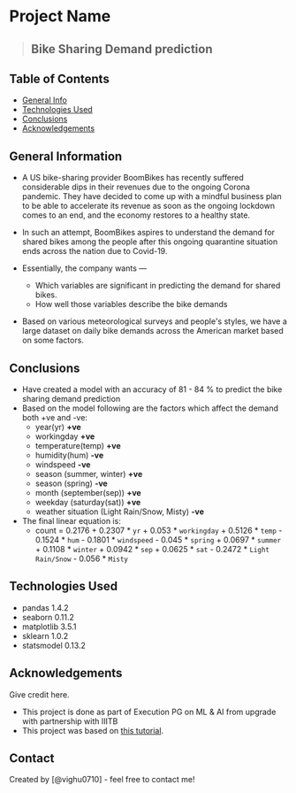 # Project Name
> ## Bike Sharing Demand prediction


## Table of Contents
* [General Info](#general-information)
* [Technologies Used](#technologies-used)
* [Conclusions](#conclusions)
* [Acknowledgements](#acknowledgements)

## General Information
- A US bike-sharing provider BoomBikes has recently suffered considerable dips in their revenues due to the ongoing Corona pandemic. They have decided to come up with a mindful business plan to be able to accelerate its revenue as soon as the ongoing lockdown comes to an end, and the economy restores to a healthy state.

- In such an attempt, BoomBikes aspires to understand the demand for shared bikes among the people after this ongoing quarantine situation ends across the nation due to Covid-19. 

- Essentially, the company wants —

  - Which variables are significant in predicting the demand for shared bikes.
  - How well those variables describe the bike demands

- Based on various meteorological surveys and people's styles, we have a large dataset on daily bike demands across the American market based on some factors. 


<!-- You don't have to answer all the questions - just the ones relevant to your project. -->

## Conclusions
- Have created a model with an accuracy of 81 - 84 % to predict the bike sharing demand prediction
- Based on the model following are the factors which affect the demand both +ve and -ve:
  - year(yr) **+ve**
  - workingday **+ve**
  - temperature(temp) **+ve**
  - humidity(hum) **-ve**
  - windspeed **-ve**
  - season (summer, winter) **+ve**
  - season (spring) **-ve**
  - month (september(sep))  **+ve**
  - weekday (saturday(sat)) **+ve**
  - weather situation (Light Rain/Snow, Misty) **-ve**
- The final linear equation is:
  - count = 0.2176 + 0.2307 * `yr` + 0.053 * `workingday` + 0.5126 * `temp` - 0.1524 * `hum` - 0.1801 * `windspeed` - 0.045 * `spring` + 0.0697 * `summer` + 0.1108 * `winter` + 0.0942 * `sep` + 0.0625 * `sat` - 0.2472 * `Light Rain/Snow` - 0.056 * `Misty`


## Technologies Used
- pandas 1.4.2
- seaborn 0.11.2
- matplotlib 3.5.1
- sklearn 1.0.2
- statsmodel 0.13.2

<!-- As the libraries versions keep on changing, it is recommended to mention the version of library used in this project -->

## Acknowledgements
Give credit here.
- This project is done as part of Execution PG on ML & AI from upgrade with partnership with IIITB
- This project was based on [this tutorial](https://github.com/ContentUpgrad/Linear-Regression/tree/main/Multiple%20Linear%20Regression%20in%20Python).


## Contact
Created by [@vighu0710] - feel free to contact me!


<!-- Optional -->
<!-- ## License -->
<!-- This project is open source and available under the [... License](). -->

<!-- You don't have to include all sections - just the one's relevant to your project -->
